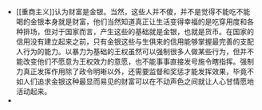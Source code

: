 - [[重商主义]]认为财富是金银。当然，这些人并不傻，并不是觉得不能吃不能喝的金银本身就是财富，他们当然知道真正让生活变得幸福的是吃穿用度和各种排场，但对于国家而言，产生这些的基础就是金银，也就是货币。在国家的信用没有建立起来之前，只有金银这些与生俱来的信用能够掌握最完善的支配人行为的能力。以暴力为基础的王权虽然可以强制很多人做某些行为，但并不能改变他们不愿意为王权效力的意愿，也不能事事直接发号施令瞎指挥。强制力真正发挥作用除了政令明晰以外，还需要监督和奖惩才能发挥效果，毕竟不如人们追求金银这种最显而易见的财富可以在不动声色之间就让人心甘情愿地活动起来。
- 
